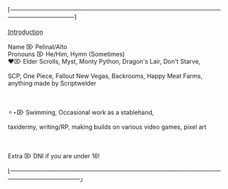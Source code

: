<br>⌈――――――――――――――――――――――――――――――――――――――――――――――⌉</br>
<br>              I̲n̲t̲r̲o̲d̲u̲c̲t̲i̲o̲n̲</br>
<br>        Name ⌦ Pelinal/Alto
<br>       Pronouns ⌦ He/Him, Hymn (Sometimes)
<br>   ♥⌦ Elder Scrolls, Myst, Monty Python, Dragon's Lair, Don't Starve,</br> 
<br>  SCP, One Piece, Fallout New Vegas, Backrooms, Happy Meat Farms, anything made by Scriptwelder</br>
<br></br>
<br>   ✧⋆⌦ Swimming, Occasional work as a stablehand, </br>
<br>     taxidermy, writing/RP, making builds on various video games, pixel art</br>
<br></br>
<br> Extra ⌦ DNI if you are under 16!</br>
<br>⌊―――――――――――――――――――――――――――――――――――――――――――――――」</br>
